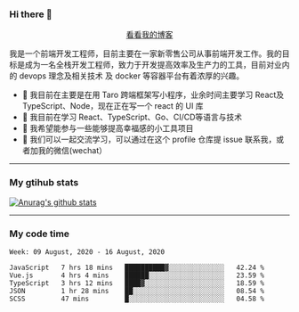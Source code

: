 ### Hi there 👋

<p align="center">
  <a href="https://real-jacket.github.io/">看看我的博客</a>
</p>

我是一个前端开发工程师，目前主要在一家新零售公司从事前端开发工作。我的目标是成为一名全栈开发工程师，致力于开发提高效率及生产力的工具，目前对业内的 devops 理念及相关技术 及 docker 等容器平台有着浓厚的兴趣。

- 🔭 我目前在主要是在用 Taro 跨端框架写小程序，业余时间主要学习 React及 TypeScript、Node，现在正在写一个 react 的 UI 库 
- 🌱 我目前在学习 React、TypeScript、Go、CI/CD等语言与技术
- 👯 我希望能参与一些能够提高幸福感的小工具项目
- 💬 我们可以一起交流学习，可以通过在这个 profile 仓库提 issue 联系我，或者加我的微信(wechat）

***

### My gtihub stats

[![Anurag's github stats](https://github-readme-stats.vercel.app/api?username=real-jacket)](https://github.com/anuraghazra/github-readme-stats)

***

### My code time

<!--START_SECTION:waka-->
```text
Week: 09 August, 2020 - 16 August, 2020

JavaScript   7 hrs 18 mins   ██████████▓░░░░░░░░░░░░░░   42.24 % 
Vue.js       4 hrs 4 mins    ██████░░░░░░░░░░░░░░░░░░░   23.59 % 
TypeScript   3 hrs 12 mins   ████▓░░░░░░░░░░░░░░░░░░░░   18.59 % 
JSON         1 hr 28 mins    ██░░░░░░░░░░░░░░░░░░░░░░░   08.54 % 
SCSS         47 mins         █░░░░░░░░░░░░░░░░░░░░░░░░   04.58 % 
```
<!--END_SECTION:waka-->
